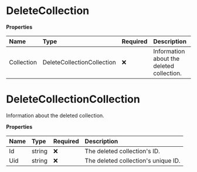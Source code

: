 # DeleteCollection

**Properties**

| Name       | Type                       | Required | Description                               |
| :--------- | :------------------------- | :------- | :---------------------------------------- |
| Collection | DeleteCollectionCollection | ❌       | Information about the deleted collection. |

# DeleteCollectionCollection

Information about the deleted collection.

**Properties**

| Name | Type   | Required | Description                         |
| :--- | :----- | :------- | :---------------------------------- |
| Id   | string | ❌       | The deleted collection's ID.        |
| Uid  | string | ❌       | The deleted collection's unique ID. |

<!-- This file was generated by liblab | https://liblab.com/ -->

